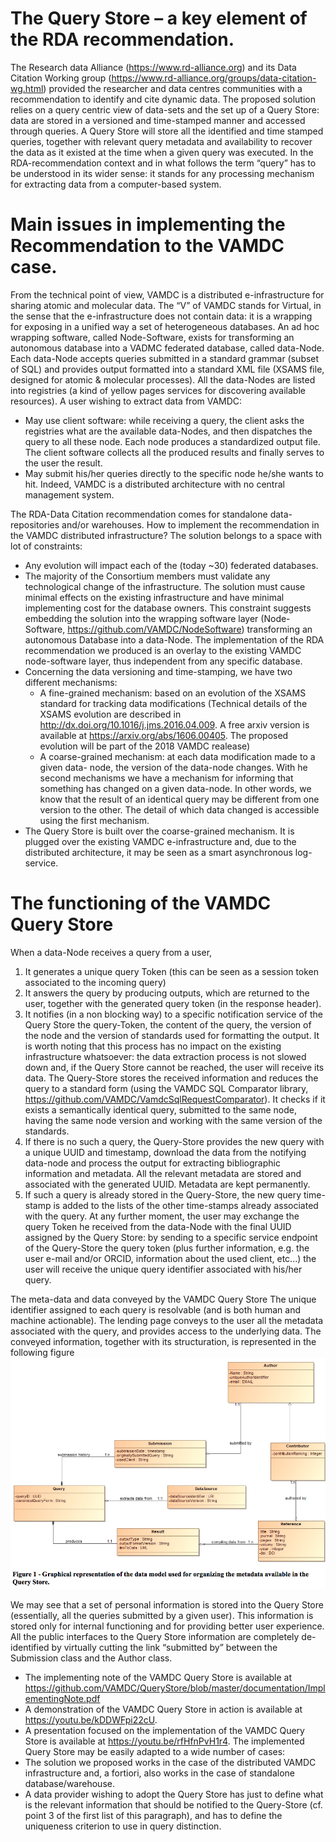 The Query Store – a key element of the RDA recommendation.
==========================================================
The Research data Alliance (https://www.rd-alliance.org) and its Data Citation Working group 
(https://www.rd-alliance.org/groups/data-citation-wg.html) provided the researcher and data centres 
communities with a recommendation to identify and cite dynamic data. The proposed solution relies on 
a query centric view of data-sets and the set up of a Query Store: data are stored in a versioned and 
time-stamped manner and accessed through queries. A Query Store will store all the identified and time stamped queries, 
together with relevant query metadata and availability to recover the data as it existed at the time when a given query 
was executed. In the RDA-recommendation context and in what follows the term “query” has to be understood in its wider sense: 
it stands for any processing mechanism for extracting data from a computer-based system.

Main issues in implementing the Recommendation to the VAMDC case.
==================================================================
From the technical point of view, VAMDC is a distributed e-infrastructure for sharing atomic and molecular data. The “V” of VAMDC 
stands for Virtual, in the sense that the e-infrastructure does not contain data: it is a wrapping for exposing in a unified way 
a set of heterogeneous databases. An ad hoc wrapping software, called Node-Software, exists for transforming an autonomous 
database into a VADMC federated database, called data-Node. Each data-Node accepts queries submitted in a standard 
grammar (subset of SQL) and provides output formatted into a standard XML file (XSAMS file, designed for atomic & molecular processes). 
All the data-Nodes are listed into registries (a kind of yellow pages services for discovering available resources). A user 
wishing to extract data from VAMDC:
  * May use client software: while receiving a query, the client asks the registries what are the available data-Nodes, and then dispatches the query to all these node. Each node produces a standardized output file. The client software collects all the produced results and finally serves to the user the result.
  * May submit his/her queries directly to the specific node he/she wants to hit.
Indeed, VAMDC is a distributed architecture with no central management system. 

The RDA-Data Citation recommendation comes for 
standalone data-repositories and/or warehouses. How to implement the recommendation in the VAMDC distributed infrastructure? 
The solution belongs to a space with lot of constraints:
 * Any evolution will impact each of the (today ~30) federated databases.
 * The majority of the Consortium members must validate any technological change of the infrastructure.
The solution must cause minimal effects on the existing infrastructure and have minimal implementing cost for the database owners. 
This constraint suggests embedding the solution into the wrapping software layer (Node-Software, https://github.com/VAMDC/NodeSoftware) 
transforming an autonomous Database into a data-Node.
The implementation of the RDA recommendation we produced is an overlay to the existing VAMDC node-software layer, thus independent 
from any specific database.
 * Concerning the data versioning and time-stamping, we have two different mechanisms:
	  -	A fine-grained mechanism: based on an evolution of the XSAMS standard for tracking data modifications (Technical details 
    of the XSAMS evolution are described in http://dx.doi.org/10.1016/j.jms.2016.04.009. A free arxiv version is available at 
    https://arxiv.org/abs/1606.00405. The proposed evolution will be part of the 2018 VAMDC realease)
	  -	A coarse-grained mechanism: at each data modification made to a given data- node, the version of the data-node changes. 
    With he second mechanisms we have a mechanism for informing that something has changed on a given data-node. In other words, we know that the result of an identical query may be different from one version to the other. The detail of which data changed is accessible using the first mechanism.
 * The Query Store is built over the coarse-grained mechanism. It is plugged over the existing VAMDC e-infrastructure and, due to the 
 distributed architecture, it may be seen as a smart asynchronous log-service.

The functioning of the VAMDC Query Store
==========================================
When a data-Node receives a query from a user,
 1. It generates a unique query Token (this can be seen as a session token associated to the incoming query)
 2.	It answers the query by producing outputs, which are returned to the user, together with the generated query token (in the response header).
 3.	It notifies (in a non blocking way) to a specific notification service of the Query Store the query-Token, the content of the query, the version of the node and the version of standards used for formatting the output.
It is worth noting that this process has no impact on the existing infrastructure whatsoever: the data extraction process is not slowed down and, if the Query Store cannot be reached, the user will receive its data.
The Query-Store stores the received information and reduces the query to a standard form (using the VAMDC SQL Comparator library, https://github.com/VAMDC/VamdcSqlRequestComparator). It checks if it exists a semantically identical query, submitted to the same node, having the same node version and working with the same version of the standards.
 1. If there is no such a query, the Query-Store provides the new query with a unique UUID and timestamp, download the data from the notifying data-node and process the output for extracting bibliographic information and metadata. All the relevant metadata are stored and associated with the generated UUID. Metadata are kept permanently.
 2. If such a query is already stored in the Query-Store, the new query time-stamp is added to the lists of the other time-stamps already associated with the query.
At any further moment, the user may exchange the query Token he received from the data-Node with the final UUID assigned by the Query Store: by sending to a specific service endpoint of the Query-Store the query token (plus further information, e.g. the user e-mail and/or ORCID, information about the used client, etc...) the user will receive the unique query identifier associated with his/her query.

The meta-data and data conveyed by the VAMDC Query Store
The unique identifier assigned to each query is resolvable (and is both human and machine actionable). The lending page conveys to the user all the metadata associated with the query, and provides access to the underlying data. The conveyed information, together with its structuration, is represented in the following figure
![QueryStoreDataModel](QueryStoreDataModel.png)

We may see that a set of personal information is stored into the Query Store (essentially, all the queries submitted by a given user). This information is stored only for internal functioning and for providing better user experience. All the public interfaces to the Query Store information are completely de-identified by virtually cutting the link “submitted by” between the Submission class and the Author class.
 * The implementing note of the VAMDC Query Store is available at https://github.com/VAMDC/QueryStore/blob/master/documentation/ImplementingNote.pdf
 * A demonstration of the VAMDC Query Store in action is available at https://youtu.be/kDDWFpi22cU.
 * A presentation focused on the implementation of the VAMDC Query Store is available at https://youtu.be/rfHfnPvH1r4.
The implemented Query Store may be easily adapted to a wide number of cases:
 * The solution we proposed works in the case of the distributed VAMDC infrastructure and, a fortiori, also works in the case of standalone database/warehouse.
 * A data provider wishing to adopt the Query Store has just to define what is the relevant information that should be notified to the Query-Store (cf. point 3 of the first list of this paragraph), and has to define the uniqueness criterion to use in query distinction.
